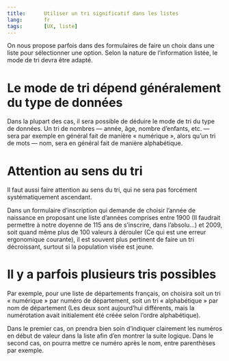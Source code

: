 ```yaml
---
title:      Utiliser un tri significatif dans les listes
lang:       fr
tags:       [UX, liste]
---
```


On nous propose parfois dans des formulaires de faire un choix dans une liste pour sélectionner une option. Selon la nature de l’information listée, le mode de tri devra être adapté.

# Le mode de tri dépend généralement du type de données

Dans la plupart des cas, il sera possible de déduire le mode de tri du type de données. Un tri de nombres — année, âge, nombre d’enfants, etc. — sera par exemple en général fait de manière « numérique », alors qu’un tri de mots — nom, sera en général fait de manière alphabétique.

# Attention au sens du tri

Il faut aussi faire attention au sens du tri, qui ne sera pas forcément systématiquement ascendant.

Dans un formulaire d’inscription qui demande de choisir l’année de naissance en proposant une liste d’années comprises entre 1900 (Il faudrait permettre à notre doyenne de 115 ans de s’inscrire, dans l’absolu…) et 2009, soit quand même plus de 100 valeurs à dérouler (Ce qui est une erreur ergonomique courante), il est souvent plus pertinent de faire un tri décroissant, surtout si la population visée est jeune.

# Il y a parfois plusieurs tris possibles

Par exemple, pour une liste de départements français, on choisira soit un tri « numérique » par numéro de département, soit un tri « alphabétique » par nom de département (Les deux sont aujourd’hui différents, mais la numérotation avait initialement été créée selon l’ordre alphabétique).

Dans le premier cas, on prendra bien soin d’indiquer clairement les numéros en début de valeur dans la liste afin d’en montrer la suite logique. Dans le second cas, on pourra mettre ce numéro après le nom, entre parenthèses par exemple.
